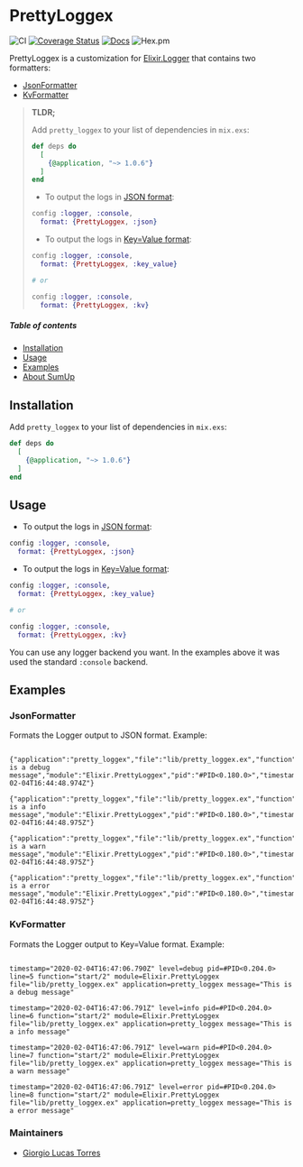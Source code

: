# PrettyLoggex
![CI](https://github.com/GPrimola/pretty_loggex/workflows/PrettyLoggex%20Master%20CI/badge.svg)
[![Coverage Status](https://coveralls.io/repos/github/GPrimola/pretty_loggex/badge.svg?branch=master)](https://coveralls.io/github/GPrimola/pretty_loggex?branch=master)
[![Docs](https://img.shields.io/badge/api-docs-blueviolet.svg?style=flat)](https://hexdocs.pm/pretty_loggex)
![Hex.pm](https://img.shields.io/hexpm/v/pretty_loggex)


PrettyLoggex is a customization for [Elixir.Logger](https://hexdocs.pm/logger/Logger.html) that contains two formatters:

- [JsonFormatter](#jsonformatter)
- [KvFormatter](#kvformatter)


> **TLDR;**
>
> Add `pretty_loggex` to your list of dependencies in `mix.exs`:
>
> ```elixir
> def deps do
>   [
>     {@application, "~> 1.0.6"}
>   ]
> end
> ```
> - To output the logs in [JSON format](#jsonformatter):
>
> ```elixir
> config :logger, :console,
>   format: {PrettyLoggex, :json}
> ```
>
> - To output the logs in [Key=Value format](#kvformatter):
>
> ```elixir
> config :logger, :console,
>   format: {PrettyLoggex, :key_value}
>
> # or
>
> config :logger, :console,
>   format: {PrettyLoggex, :kv}
> ```

##### Table of contents

- [Installation](#installation)
- [Usage](#usage)
- [Examples](#examples)
- [About SumUp](#about-sumup)



## Installation

Add `pretty_loggex` to your list of dependencies in `mix.exs`:

```elixir
def deps do
  [
    {@application, "~> 1.0.6"}
  ]
end
```



## Usage

- To output the logs in [JSON format](#jsonformatter):

```elixir
config :logger, :console,
  format: {PrettyLoggex, :json}
```

- To output the logs in [Key=Value format](#kvformatter):

```elixir
config :logger, :console,
  format: {PrettyLoggex, :key_value}

# or

config :logger, :console,
  format: {PrettyLoggex, :kv}
```

You can use any logger backend you want.
In the examples above it was used the standard `:console` backend.


## Examples

### JsonFormatter

Formats the Logger output to JSON format.
Example:

```

{"application":"pretty_loggex","file":"lib/pretty_loggex.ex","function":"start/2","level":"debug","line":5,"message":"This is a debug message","module":"Elixir.PrettyLoggex","pid":"#PID<0.180.0>","timestamp":"2020-02-04T16:44:48.974Z"}

{"application":"pretty_loggex","file":"lib/pretty_loggex.ex","function":"start/2","level":"info","line":6,"message":"This is a info message","module":"Elixir.PrettyLoggex","pid":"#PID<0.180.0>","timestamp":"2020-02-04T16:44:48.975Z"}

{"application":"pretty_loggex","file":"lib/pretty_loggex.ex","function":"start/2","level":"warn","line":7,"message":"This is a warn message","module":"Elixir.PrettyLoggex","pid":"#PID<0.180.0>","timestamp":"2020-02-04T16:44:48.975Z"}

{"application":"pretty_loggex","file":"lib/pretty_loggex.ex","function":"start/2","level":"error","line":8,"message":"This is a error message","module":"Elixir.PrettyLoggex","pid":"#PID<0.180.0>","timestamp":"2020-02-04T16:44:48.975Z"}
```

### KvFormatter

Formats the Logger output to Key=Value format.
Example:

```

timestamp="2020-02-04T16:47:06.790Z" level=debug pid=#PID<0.204.0> line=5 function="start/2" module=Elixir.PrettyLoggex file="lib/pretty_loggex.ex" application=pretty_loggex message="This is a debug message"

timestamp="2020-02-04T16:47:06.791Z" level=info pid=#PID<0.204.0> line=6 function="start/2" module=Elixir.PrettyLoggex file="lib/pretty_loggex.ex" application=pretty_loggex message="This is a info message"

timestamp="2020-02-04T16:47:06.791Z" level=warn pid=#PID<0.204.0> line=7 function="start/2" module=Elixir.PrettyLoggex file="lib/pretty_loggex.ex" application=pretty_loggex message="This is a warn message"

timestamp="2020-02-04T16:47:06.791Z" level=error pid=#PID<0.204.0> line=8 function="start/2" module=Elixir.PrettyLoggex file="lib/pretty_loggex.ex" application=pretty_loggex message="This is a error message"
```


### Maintainers

- [Giorgio Lucas Torres](mailto:lucas.primola@gmail.com)
